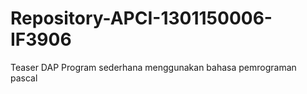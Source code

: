 # Repository-APCI-1301150006-IF3906
Teaser DAP             Program sederhana menggunakan bahasa pemrograman pascal
